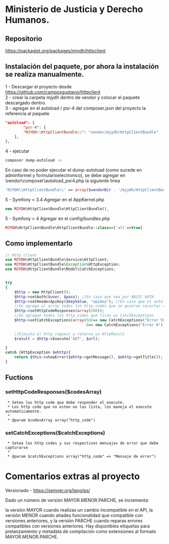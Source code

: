 # Ministerio de Justicia y Derecho Humanos.

## Repositorio 

https://packagist.org/packages/mjydh/httpclient


## Instalación del paquete, por ahora la instalación se realiza manualmente.

1 - Descargar el proyecto desde https://github.com/camposgustavoj/httpclient <br>
2 - crear la carpeta mjydh dentro de vendor y colocar el paquete descargado dentro. <br>
3 - agregar en el autoload / psr-4 del composer.json del proyecto la referencia al paquete 

```json
"autoload": {
        "psr-4": {
        "MJYDH\\HttpClientBundle\\": "vendor/mjydh/HttpClientBundle"
    },
},
```

4 - ejecutar <br>
```bash
composer dump-autoload -o
```

En caso de no poder ejecutar el dump-autoload (como sucede en adminformel y formularioelectronico), se debe agregar en \vendor\composer\autoload_psr4.php la siguiente linea
```php
'MJYDH\\HttpClientBundle\\' => array($vendorDir . '/mjydh/HttpClientBundle'),
```

5 - Symfony < 3.4 Agregar en el AppKernel.php<br>

```php
new MJYDH\HttpClientBundle\HttpClientBundle(),
```
5 - Symfony > 4 Agregar en el config/bundles.php<br>

```php
MJYDH\HttpClientBundle\HttpClientBundle::class=>['all'=>true]
```

## Como implementarlo

```php
// Http client 
use MJYDH\HttpClientBundle\Service\HttpClient;
use MJYDH\HttpClientBundle\Exception\HttpException;
use MJYDH\HttpClientBundle\Model\CatchExceptions;


try
{
    $http = new HttpClient();
    $http->setAuth($user, $pass); //En caso que sea por BASIC AUTH
    $http->setHeaderApiKey($keyValue, "apikey"); //En case que el auto sea por apikey
    //Se agrega al array todos los http_codes que se quieran recortar cuando se llama al Execute();
    $http->setHttpCodeResponses(array(200));
    //Se agregan todos los http_codes que tiran un CatchExceptions
    $http->setCatchExceptions(array(502=> new CatchExceptions("Error 502", "titulo 502"), 
                                    0=> new CatchExceptions("Error 0")));

    //Ejecuta el http request y retorna un HttpResult
    $result = $http->Execute('GET', $url);      

}
catch (HttpException $ehttp){
    return $this->showError($ehttp->getMessage(), $ehttp->getTitle()); 
}
```

## Fuctions

### setHttpCodeResponses($codesArray)
     * Setea los http code que debe responder el execute.
     * Los http code que no esten en las lista, los maneja el execute automaticamente.
     * 
     * @param $codesArray array("http_code")

### setCatchExceptions($catchExceptions)
     * Setea los http codes y sus respectivos mensajes de error que debe capturarse
     * 
     * @param $catchExceptions array("http_code" => "Mensaje de error")
     
# Comentarios extras al proyecto 

Versionado - https://semver.org/lang/es/<br>

Dado un número de versión MAYOR.MENOR.PARCHE, se incrementa:

la versión MAYOR cuando realizas un cambio incompatible en el API,
la versión MENOR cuando añades funcionalidad que compatible con versiones anteriores, y
la versión PARCHE cuando reparas errores compatibles con versiones anteriores.
Hay disponibles etiquetas para prelanzamiento y metadata de compilación como extensiones al formato MAYOR.MENOR.PARCHE.
